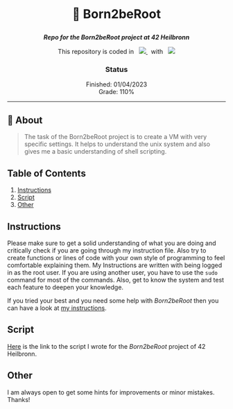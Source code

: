<h1 align="center">
    <p>
        📓 Born2beRoot
    </p>
</h1>

<p align="center">
    <b><i>Repo for the Born2beRoot project at 42 Heilbronn</i></b>
</p>

<p align="center">
    This repository is coded in&nbsp&nbsp
    <a href="https://skillicons.dev">
        <img src="https://skillicons.dev/icons?i=bash" />
    </a>
     &nbsp&nbspwith&nbsp&nbsp
    <a href="https://skillicons.dev">
        <img src="https://skillicons.dev/icons?i=neovim" />
    </a>
</p>

<h3 align="center">
    Status
</h3>

<p align="center">
    Finished: 01/04/2023<br>
    Grade: 110%
</p>

---

## 💾 About
> The task of the Born2beRoot project is to create a VM with very specific settings.
> It helps to understand the unix system and also gives me a basic understanding of shell scripting.


## Table of Contents
1. [Instructions](#instructions)
2. [Script](#script)
3. [Other](#other)

## Instructions
Please make sure to get a solid understanding of what you are doing and critically check if you are going through my instruction file.
Also try to create functions or lines of code with your own style of programming to feel comfortable explaining them.
My Instructions are written with being logged in as the root user. If you are using another user, you have to use the `sudo` command for most of the commands.
Also, get to know the system and test each feature to deepen your knowledge.

If you tried your best and you need some help with _Born2beRoot_ then you can have a look at [my instructions](./Instructions.md).

## Script
[Here](./monitoring.sh) is the link to the script I wrote for the _Born2beRoot_ project of 42 Heilbronn.

## Other
I am always open to get some hints for improvements or minor mistakes. Thanks!
